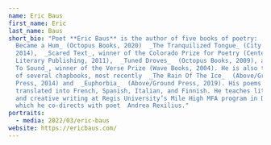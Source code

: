 ```yaml
---
name: Eric Baus
first_name: Eric
last_name: Baus
short_bio: "Poet **Eric Baus** is the author of five books of poetry:  _How I
  Became a Hum_ (Octopus Books, 2020)  _The Tranquilized Tongue_ (City Lights,
  2014),  _Scared Text_, winner of the Colorado Prize for Poetry (Center for
  Literary Publishing, 2011),  _Tuned Droves_  (Octopus Books, 2009), and  _The
  To Sound_, winner of the Verse Prize (Wave Books, 2004). He is also the author
  of several chapbooks, most recently  _The Rain Of The Ice_  (Above/Ground
  Press, 2014) and  _Euphorbia_  (Above/Ground Press, 2019). His poems have been
  translated into French, Spanish, Italian, and Finnish. He teaches literature
  and creative writing at Regis University’s Mile High MFA program in Denver,
  which he co-directs with poet  Andrea Rexilius."
portraits:
  - media: 2022/03/eric-baus
website: https://ericbaus.com/
---
```

